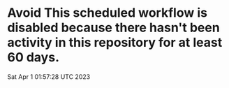 # Avoid This scheduled workflow is disabled because there hasn't been activity in this repository for at least 60 days.
Sat Apr  1 01:57:28 UTC 2023
